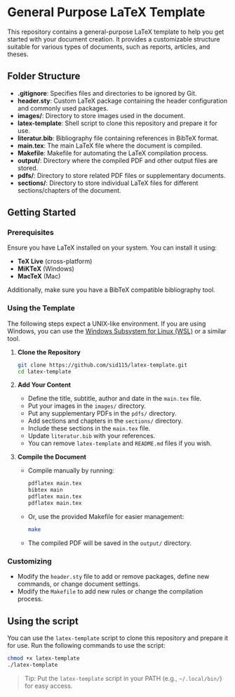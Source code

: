# General Purpose LaTeX Template

This repository contains a general-purpose LaTeX template to help you get started with your document creation. It provides a customizable structure suitable for various types of documents, such as reports, articles, and theses.

## Folder Structure

- **.gitignore**: Specifies files and directories to be ignored by Git.
- **header.sty**: Custom LaTeX package containing the header configuration and commonly used packages.
- **images/**: Directory to store images used in the document.
- **latex-template**: Shell script to clone this repository and prepare it for use.
- **literatur.bib**: Bibliography file containing references in BibTeX format.
- **main.tex**: The main LaTeX file where the document is compiled.
- **Makefile**: Makefile for automating the LaTeX compilation process.
- **output/**: Directory where the compiled PDF and other output files are stored.
- **pdfs/**: Directory to store related PDF files or supplementary documents.
- **sections/**: Directory to store individual LaTeX files for different sections/chapters of the document.

## Getting Started

### Prerequisites

Ensure you have LaTeX installed on your system. You can install it using:
- **TeX Live** (cross-platform)
- **MiKTeX** (Windows)
- **MacTeX** (Mac)

Additionally, make sure you have a BibTeX compatible bibliography tool.

### Using the Template

The following steps expect a UNIX-like environment. If you are using Windows, you can use the [Windows Subsystem for Linux (WSL)](https://learn.microsoft.com/en-us/windows/wsl/install) or a similar tool.

1. **Clone the Repository**
    ```bash
    git clone https://github.com/sid115/latex-template.git
    cd latex-template
    ```

2. **Add Your Content**
    - Define the title, subtitle, author and date in the `main.tex` file.
    - Put your images in the `images/` directory.
    - Put any supplementary PDFs in the `pdfs/` directory.
    - Add sections and chapters in the `sections/` directory.
    - Include these sections in the `main.tex` file.
    - Update `literatur.bib` with your references.
    - You can remove `latex-template` and `README.md` files if you wish.

3. **Compile the Document**
    - Compile manually by running:
      ```bash
      pdflatex main.tex
      bibtex main
      pdflatex main.tex
      pdflatex main.tex
      ```
    - Or, use the provided Makefile for easier management:
      ```bash
      make
      ```
    - The compiled PDF will be saved in the `output/` directory.

### Customizing

- Modify the `header.sty` file to add or remove packages, define new commands, or change document settings.
- Modify the `Makefile` to add new rules or change the compilation process.

## Using the script

You can use the `latex-template` script to clone this repository and prepare it for use. Run the following commands to use the script:

```bash
chmod +x latex-template
./latex-template
```

> Tip: Put the `latex-template` script in your PATH (e.g., `~/.local/bin/`) for easy access.
